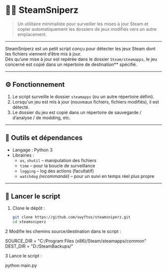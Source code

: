 # 🕵️‍♂️ SteamSniperz

> Un utilitaire minimaliste pour surveiller les mises à jour Steam et copier automatiquement les dossiers de jeux modifiés vers un autre emplacement.

---



SteamSniperz est un petit script conçu pour détecter les jeux Steam dont les fichiers viennent d’être mis à jour.  
Dès qu’une mise à jour est repérée dans le dossier `Steam/steamapps`, le jeu concerné est copié dans un répertoire de destination** spécifié.



---

## ⚙️ Fonctionnement

1. Le script surveille le dossier `steamapps` (ou un autre répertoire défini).
2. Lorsqu'un jeu est mis à jour (nouveaux fichiers, fichiers modifiés), il est détecté.
3. Le dossier du jeu est copié dans un répertoire de sauvegarde / d’analyse / de modding, etc.

---

## 🧰 Outils et dépendances

- Langage : Python 3
- Librairies :
  - `os`, `shutil` – manipulation des fichiers
  - `time` – pour la boucle de surveillance
  - `logging` – log des actions (facultatif)
  - `watchdog` *(recommandé)* – pour un suivi en temps réel plus propre

---

## 🚀 Lancer le script

1. Clone le dépôt :
   ```bash
   git clone https://github.com/swyftos/steamsniperz.git
   cd steamsniperz
2
Modifie les chemins source/destination dans le script :

SOURCE_DIR = "C:/Program Files (x86)/Steam/steamapps/common"
DEST_DIR = "D:/SteamBackups/"

3
Lance le script :

python main.py



